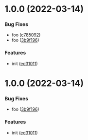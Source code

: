 # 1.0.0 (2022-03-14)


### Bug Fixes

* foo ([c785092](https://github.com/dword-design/notion-dependency-graph/commit/c7850924881099c6de2ca690a64a4509c7177206))
* foo ([3b9f196](https://github.com/dword-design/notion-dependency-graph/commit/3b9f196128db3975a07dcede8ff726e4b4eec3a3))


### Features

* init ([ed31011](https://github.com/dword-design/notion-dependency-graph/commit/ed31011d5ce2289a638d7110cf7412bf776d5ca2))

# 1.0.0 (2022-03-14)


### Bug Fixes

* foo ([3b9f196](https://github.com/dword-design/notion-dependency-graph/commit/3b9f196128db3975a07dcede8ff726e4b4eec3a3))


### Features

* init ([ed31011](https://github.com/dword-design/notion-dependency-graph/commit/ed31011d5ce2289a638d7110cf7412bf776d5ca2))
